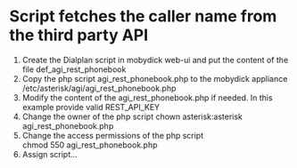 # Script fetches the caller name from the third party API 
1) Create the Dialplan script in mobydick web-ui and put the content of the file def_agi_rest_phonebook
2) Copy the php script agi_rest_phonebook.php to the mobydick appliance /etc/asterisk/agi/agi_rest_phonebook.php
3) Modify the content of the agi_rest_phonebook.php if needed. In this example provide valid REST_API_KEY
4) Change the owner of the php script 
  chown asterisk:asterisk agi_rest_phonebook.php
5) Change the access permissions of the php script  
  chmod 550 agi_rest_phonebook.php
6) Assign script...
